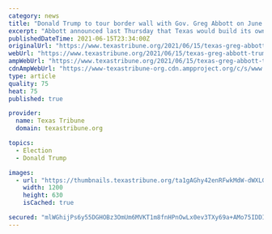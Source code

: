 ```yaml
---
category: news
title: "Donald Trump to tour border wall with Gov. Greg Abbott on June 30"
excerpt: "Abbott announced last Thursday that Texas would build its own border wall to stem the flow of migrants from Mexico."
publishedDateTime: 2021-06-15T23:34:00Z
originalUrl: "https://www.texastribune.org/2021/06/15/texas-greg-abbott-trump-border-wall/"
webUrl: "https://www.texastribune.org/2021/06/15/texas-greg-abbott-trump-border-wall/"
ampWebUrl: "https://www.texastribune.org/2021/06/15/texas-greg-abbott-trump-border-wall/amp/"
cdnAmpWebUrl: "https://www-texastribune-org.cdn.ampproject.org/c/s/www.texastribune.org/2021/06/15/texas-greg-abbott-trump-border-wall/amp/"
type: article
quality: 75
heat: 75
published: true

provider:
  name: Texas Tribune
  domain: texastribune.org

topics:
  - Election
  - Donald Trump

images:
  - url: "https://thumbnails.texastribune.org/ta1gAGhy42enRFwkMdW-dWXLGJw=/1200x630/filters:quality(95)/static.texastribune.org/media/files/7386f547c57926ee097aa3e3973d1265/Trump%20in%20RGV%20JG%20TT%2005.jpg"
    width: 1200
    height: 630
    isCached: true

secured: "mlWGhijPs6y55DGHOBz3OmUm6MVKT1m8fnHPnOwLx0ev3TXy69a+AMo75IDDIQbMf4YHQTGmIzYZhqZyqCPUFzal+eCbhD9ozg24LhNIDGH2FNf/0+SM+EY0SrWThr3sBH276HJLG2+7eVoM43d3QmD7k56U996iUz6Ct8EsYoCjmrnTnIPHdYX2LVsO+VOmx928G6oswQ3yZoJvMveAsk7YCJvCC6eX7TlUBJx0oZOKchkhb2WKyCCwcyYOVqnww5s8Mk8be9hhqicGVWpKL39ElKFCajVKtfTMAYSWQwo8rXGzEuQeamo8uzsR8DeorV2GEzoMirwR1OD+zuBun2V8CTTWUU03F4i6SU3RWFY=;X8E1i2D+wzOmODUt3+QlQQ=="
---
```


